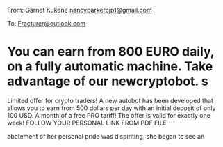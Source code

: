 From: Garnet Kukene <nancyparkercjp1@gmail.com>

To: Fracturer@outlook.com

# You can earn from 800 EURO daily, on a fully automatic machine. Take advantage of our newcryptobot. s
Limited offer for crypto traders!
A new autobot has been developed that allows you to earn from 500 dollars per day with an initial deposit of only 100 USD. 
A month of a free PRO tariff!
The offer is valid for exactly one week!
FOLLOW YOUR PERSONAL LINK FROM PDF FILE
  
abatement of her personal pride was dispiriting, she began to see an
